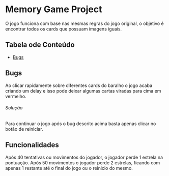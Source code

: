 # Memory Game Project

O jogo funciona com base nas mesmas regras do jogo original, o objetivo é encontrar todos os cards que possuam imagens iguais.

## Tabela ode Conteúdo

* [Bugs](#bugs)

## Bugs

Ao clicar rapidamente sobre diferentes cards do baralho o jogo acaba criando um delay e isso pode deixar algumas cartas viradas para cima em vermelho.
###### Solução
Para continuar o jogo após o bug descrito acima basta apenas clicar no botão de reiniciar.

## Funcionalidades

Após 40 tentativas ou movimentos do jogador, o jogador perde 1 estrela na pontuação.
Após 50 movimentos o jogador perde 2 estrelas, ficando com apenas 1 restante até o final do jogo ou o reinicio do mesmo.

